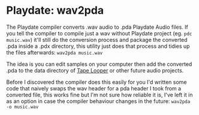# Playdate: wav2pda

The Playdate compiler converts .wav audio to .pda Playdate Audio files. If you tell the compiler to compile just a wav without Playdate project (eg. `pdc music.wav`) it'll still do the conversion process and package the converted .pda inside a .pdx directory, this utility just does that process and tidies up the files afterwards: `wav2pda music.wav`

The idea is you can edit samples on your computer then add the converted .pda to the data directory of [Tape Looper](https://orllewin.github.io/playdate/tape_looper/) or other future audio projects.

Before I discovered the compiler does this easily for you I'd written some code that naively swaps the wav header for a pda header I took from a converted file, this works fine but I'm not sure how reliable it is, I've left it in as an option in case the compiler behaviour changes in the future: `wav2pda -o music.wav` 
